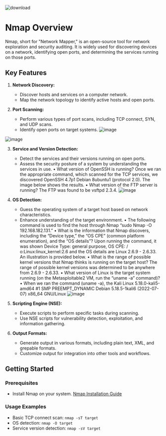 ![download](https://github.com/jmart375/nmap/assets/91294710/cb0903ac-7bee-4588-aee5-ba753e6c4ca6)

# Nmap Overview

Nmap, short for "Network Mapper," is an open-source tool for network exploration and security auditing. It is widely used for discovering devices on a network, identifying open ports, and determining the services running on those ports.

## Key Features

1. **Network Discovery:**
   - Discover hosts and services on a computer network.
   - Map the network topology to identify active hosts and open ports.

2. **Port Scanning:**
   - Perform various types of port scans, including TCP connect, SYN, and UDP scans.
   - Identify open ports on target systems.
![image](https://github.com/jmart375/nmap/assets/91294710/f6f72127-cf44-4d2a-8551-b883fedf0a90)

![image](https://github.com/jmart375/nmap/assets/91294710/c69aafd8-1eec-4063-a7fd-a92d6cf1fee1)


3. **Service and Version Detection:**
   - Detect the services and their versions running on open ports.
   - Assess the security posture of a system by understanding the services in use.
•	What version of OpenSSH is running?
Once we ran the appropriate command, which scanned for the TCP services, we discovered  	OpenSSH 4.7p1 Debian 8ubuntu1 (protocol 2.0). The image below shows the results.
•	What version of the FTP server is running?
The FTP was found to be vsftpd 2.3.4. 
![image](https://github.com/jmart375/nmap/assets/91294710/aee1b50a-27a7-4094-aeca-a2d8c5e1eb25)

4. **OS Detection:**
   - Guess the operating system of a target host based on network characteristics.
   - Enhance understanding of the target environment.
•	The following command is used to find the host through Nmap “sudo Nmap -O 192.168.182.131.”
•	What is the information that Nmap discovers, including the “Device type,” the “OS CPE” (common platform enumeration), and the “OS details”? 
Upon running the command, it was shown Device Type: general purpose, OS CPE: /		o:Linux:linux_kernel:2.6 and the OS details are Linux 2.6.9 - 2.6.33. An illustration is provided below.
•	What is the range of possible kernel versions that Nmap thinks is running on the target host?
The range of possible kernel versions was determined to be anywhere from 2.6.9 - 2.6.33.
•	 What version of Linux is the target system running (on the Metasploitable2 VM, run the “uname -a” command)?
•	When we ran the command (uname -a), the Kali Linux 5.18.0-kali5-amd64 #1 SMP PREEMPT_DYNAMIC Debian 5.18.5-1kali6 (2022-07-07) x86_64 GNU/Linux
![image](https://github.com/jmart375/nmap/assets/91294710/f3c3e02b-7a9c-40af-af6a-72f345c3b94c)

5. **Scripting Engine (NSE):**
   - Execute scripts to perform specific tasks during scanning.
   - Use NSE scripts for vulnerability detection, exploitation, and information gathering.

6. **Output Formats:**
   - Generate output in various formats, including plain text, XML, and grepable formats.
   - Customize output for integration into other tools and workflows.

## Getting Started

### Prerequisites
- Install Nmap on your system. [Nmap Installation Guide](https://nmap.org/book/inst-windows.html)

### Usage Examples
- Basic TCP connect scan: `nmap -sT target`
- OS detection: `nmap -O target`
- Service version detection: `nmap -sV target`


